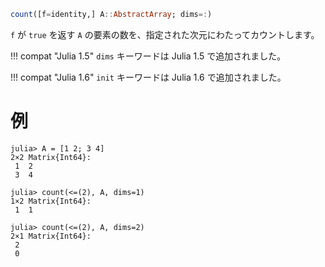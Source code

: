 ```julia
count([f=identity,] A::AbstractArray; dims=:)
```

`f` が `true` を返す `A` の要素の数を、指定された次元にわたってカウントします。

!!! compat "Julia 1.5"
    `dims` キーワードは Julia 1.5 で追加されました。


!!! compat "Julia 1.6"
    `init` キーワードは Julia 1.6 で追加されました。


# 例

```jldoctest
julia> A = [1 2; 3 4]
2×2 Matrix{Int64}:
 1  2
 3  4

julia> count(<=(2), A, dims=1)
1×2 Matrix{Int64}:
 1  1

julia> count(<=(2), A, dims=2)
2×1 Matrix{Int64}:
 2
 0
```
